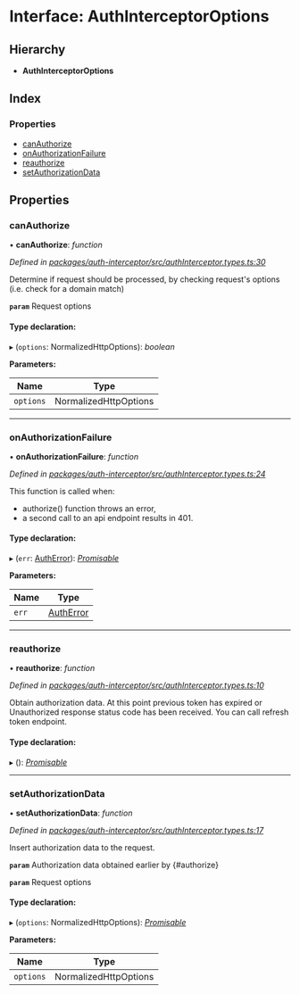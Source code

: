 # Interface: AuthInterceptorOptions

## Hierarchy

* **AuthInterceptorOptions**

## Index

### Properties

* [canAuthorize](authinterceptoroptions.md#canauthorize)
* [onAuthorizationFailure](authinterceptoroptions.md#onauthorizationfailure)
* [reauthorize](authinterceptoroptions.md#reauthorize)
* [setAuthorizationData](authinterceptoroptions.md#setauthorizationdata)

## Properties

###  canAuthorize

• **canAuthorize**: *function*

*Defined in [packages/auth-interceptor/src/authInterceptor.types.ts:30](https://github.com/headline-1/coolio/blob/c80476b/packages/auth-interceptor/src/authInterceptor.types.ts#L30)*

Determine if request should be processed, by checking request's options (i.e. check for a domain match)

**`param`** Request options

#### Type declaration:

▸ (`options`: NormalizedHttpOptions): *boolean*

**Parameters:**

Name | Type |
------ | ------ |
`options` | NormalizedHttpOptions |

___

###  onAuthorizationFailure

• **onAuthorizationFailure**: *function*

*Defined in [packages/auth-interceptor/src/authInterceptor.types.ts:24](https://github.com/headline-1/coolio/blob/c80476b/packages/auth-interceptor/src/authInterceptor.types.ts#L24)*

This function is called when:
- authorize() function throws an error,
- a second call to an api endpoint results in 401.

#### Type declaration:

▸ (`err`: [AuthError](../classes/autherror.md)): *[Promisable](../README.md#promisable)*

**Parameters:**

Name | Type |
------ | ------ |
`err` | [AuthError](../classes/autherror.md) |

___

###  reauthorize

• **reauthorize**: *function*

*Defined in [packages/auth-interceptor/src/authInterceptor.types.ts:10](https://github.com/headline-1/coolio/blob/c80476b/packages/auth-interceptor/src/authInterceptor.types.ts#L10)*

Obtain authorization data. At this point previous token has expired or
Unauthorized response status code has been received. You can call refresh token endpoint.

#### Type declaration:

▸ (): *[Promisable](../README.md#promisable)*

___

###  setAuthorizationData

• **setAuthorizationData**: *function*

*Defined in [packages/auth-interceptor/src/authInterceptor.types.ts:17](https://github.com/headline-1/coolio/blob/c80476b/packages/auth-interceptor/src/authInterceptor.types.ts#L17)*

Insert authorization data to the request.

**`param`** Authorization data obtained earlier by {#authorize}

**`param`** Request options

#### Type declaration:

▸ (`options`: NormalizedHttpOptions): *[Promisable](../README.md#promisable)*

**Parameters:**

Name | Type |
------ | ------ |
`options` | NormalizedHttpOptions |
